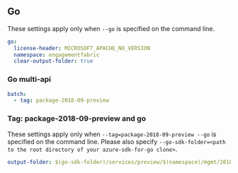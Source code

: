 ## Go

These settings apply only when `--go` is specified on the command line.

``` yaml $(go)
go:
  license-header: MICROSOFT_APACHE_NO_VERSION
  namespace: engagementfabric
  clear-output-folder: true
```

### Go multi-api

``` yaml $(go) && $(multiapi)
batch:
  - tag: package-2018-09-preview
```

### Tag: package-2018-09-preview and go

These settings apply only when `--tag=package-2018-09-preview --go` is specified on the command line.
Please also specify `--go-sdk-folder=<path to the root directory of your azure-sdk-for-go clone>`.

``` yaml $(tag) == 'package-2018-09-preview' && $(go)
output-folder: $(go-sdk-folder)/services/preview/$(namespace)/mgmt/2018-09-01/$(namespace)
```
